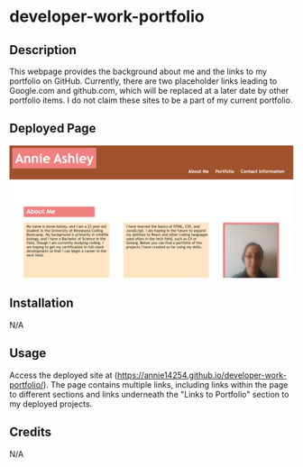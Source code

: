 # developer-work-portfolio

## Description
This webpage provides the background about me and the links to my portfolio on GitHub. Currently, there are two placeholder links leading to Google.com and github.com, which will be replaced at a later date by other portfolio items. I do not claim these sites to be a part of my current portfolio.

## Deployed Page
<img src = "./assets/images/deployedpage.png" alt = "An image of the deployed portfolio"/>

## Installation
N/A

## Usage
Access the deployed site at (https://annie14254.github.io/developer-work-portfolio/). The page contains multiple links, including links within the page to different sections and links underneath the "Links to Portfolio" section to my deployed projects.

## Credits
N/A
